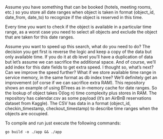 Assume you have something that can be booked (hotels, meeting rooms, etc.) so you store all date ranges when object is taken in format (object_id, date_from, date_to) to recognize if the object is reserved in this time. 

Every time you want to check if the object is available in a particular time range, as a worst case you need to select all objects and exclude the object that are taken for this date ranges.

Assume you want to speed up this search, what do you need to do? The decision you get first is reverse the logic and keep a copy of the data but only available time. If you do it at db level you’ll have a duplication of data but let’s assume we can sacrifice the additional space. And of course, we’ll add index for this date fields to get extra speed. I thought so, what’s next? Can we improve the speed further? What if we store available time range in service memory, in the same format as db index tree? We’ll definitely get an improvement (of corse if we can sacrifice extra RAM).
This repository shows an example of using BTrees as in-memory cache for date ranges. So the lookup of object takes O(log n) time complexity plus stores in RAM.
The repository has calendar.csv as some payload (it’s an AirBnB reservations dataset from Kaggle). The CSV has data in a format (object_id, checkin_timestamp, checkout_timestamp) to describe time ranges when the objects are occupied.

To compile and run just execute the following commands:

```
go build -o ./app && ./app
```